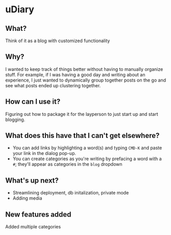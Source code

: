 # uDiary

## What?
Think of it as a blog with customized functionality

## Why?
I wanted to keep track of things better without having to manually organize stuff. For example, if I was having a good day and writing about an experience, I just wanted to dynamically group together posts on the go and see what posts ended up clustering together.

## How can I use it?
Figuring out how to package it for the layperson to just start up and start blogging.

## What does this have that I can't get elsewhere?
- You can add links by highlighting a word(s) and typing `CMD-K` and paste your link in the dialog pop-up.
- You can create categories as you're writing by prefacing a word with a `#`; they'll appear as categories in the `blog` dropdown

## What's up next?

- Streamlining deployment, db initalization, private mode
- Adding media

## New features added
Added multiple categories

